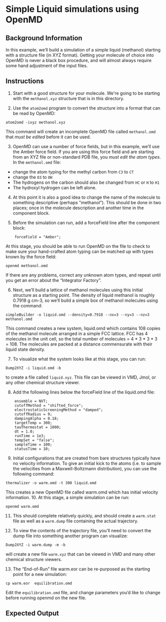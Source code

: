 # Simple Liquid simulations using OpenMD

## Background Information
In this example, we’ll build a simulation of a simple liquid (methanol) starting with a structure file (in XYZ format). Getting your molecule of choice into OpenMD is never a black box procedure, and will almost always require some hand adjustment of the input files.

## Instructions

1. Start with a good structure for your molecule. We're going to be starting with the `methanol.xyz` structure that is in this directory.

2. Use the `atom2omd` program to convert the structure into a format that can be read by OpenMD:
```
atom2omd -ixyz methanol.xyz
```
This command will create an incomplete OpenMD file called `methanol.omd` that *must be edited* before it can be used.
    
3. OpenMD can use a number of force fields, but in this example, we’ll use the Amber force field. If you are using this force field and are starting from an XYZ file or non-standard PDB file, you *must edit the atom types*. In the `methanol.omd` file:
- change the atom typing for the methyl carbon from `C3` to `CT`
- change the `O3` to `OH`
- The hydrogens on the carbon should also be changed from `HC` or `H` to `H1`
- The hydroxyl hydrogen can be left alone.

4. At this point it is also a good idea to change the name of the molecule to something descriptive (perhaps "methanol"). This should be done in two places; once in the molecule description and another time in the component block.

5. Before the simulation can run, add a forceField line after the component block:
```
    forceField = "Amber";
```
At this stage, you should be able to run OpenMD on the file to check to make sure your hand-crafted atom typing can be matched up with types known by the force field:
```
openmd methanol.omd
```
If there are any problems, correct any unknown atom types, and repeat until you get an error about the “Integrator Factory”.
    
6. Next, we’ll build a lattice of methanol molecules using this initial structure as a starting point. The density of liquid methanol is roughly 0.7918 g cm-3, so we’ll build a simple box of methanol molecules using the command:
```
simpleBuilder -o liquid.omd --density=0.7918 --nx=3 --ny=3 --nz=3 methanol.omd
```
This command creates a new system, liquid.omd which contains 108 copies of the methanol molecule arranged in a simple FCC lattice. FCC has 4 molecules in the unit cell, so the total number of molecules = 4 * 3 * 3 * 3 = 108. The molecules are packed at a distance commensurate with their liquid state density.

7. To visualize what the system looks like at this stage, you can run:
```
Dump2XYZ -i liquid.omd -b
```
to create a file called `liquid.xyz`. This file can be viewed in VMD, Jmol, or any other chemical structure viewer.

8. Add the following lines below the forceField line of the liquid.omd file:
```
    ensemble = NVT;
    cutoffMethod = "shifted_force";
    electrostaticScreeningMethod = "damped";
    cutoffRadius = 9;
    dampingAlpha = 0.18;
    targetTemp = 300;
    tauThermostat = 1000;
    dt = 1.0;
    runTime = 1e3;
    tempSet = "false";
    sampleTime = 100;
    statusTime = 10;
```
9. Initial configurations that are created from bare structures typically have no velocity information. To give an initial kick to the atoms (i.e. to sample the velocities from a Maxwell-Boltzmann distribution), you can use the following command:
```
thermalizer -o warm.omd -t 300 liquid.omd
```
This creates a new OpenMD file called warm.omd which has initial velocity information.
10. At this stage, a simple simulation can be run:
```
openmd warm.omd
```
11. This should complete relatively quickly, and should create a `warm.stat` file as well as a `warm.dump` file containing the actual trajectory.

12. To view the contents of the trajectory file, you’ll need to convert the dump file into something another program can visualize:
```
Dump2XYZ -i warm.dump -m -b
```
will create a new file `warm.xyz` that can be viewed in VMD and many other chemical structure viewers.

13. The “End-of-Run” file warm.eor can be re-purposed as the starting point for a new simulation:
```
cp warm.eor  equilibration.omd
```
Edit the `equilibration.omd` file, and change parameters you’d like to change before running openmd on the new file.


## Expected Output
